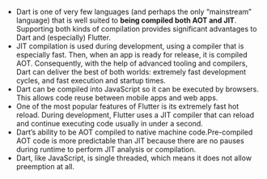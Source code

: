 - Dart is one of very few languages (and perhaps the only “mainstream” language) that is well suited to **being compiled both AOT and JIT**. Supporting both kinds of compilation provides significant advantages to Dart and (especially) Flutter.
- JIT compilation is used during development, using a compiler that is especially fast. Then, when an app is ready for release, it is compiled AOT. Consequently, with the help of advanced tooling and compilers, Dart can deliver the best of both worlds: extremely fast development cycles, and fast execution and startup times.
- Dart can be compiled into JavaScript so it can be executed by browsers. This allows code reuse between mobile apps and web apps.
- One of the most popular features of Flutter is its extremely fast hot reload. During development, Flutter uses a JIT compiler that can reload and continue executing code usually in under a second.
- Dart’s ability to be AOT compiled to native machine code.Pre-compiled AOT code is more predictable than JIT because there are no pauses during runtime to perform JIT analysis or compilation.
- Dart, like JavaScript, is single threaded, which means it does not allow preemption at all.